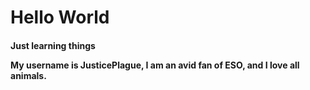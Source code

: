 # Hello World
<h4> Just learning things
<p> My username is JusticePlague, I am an avid fan of ESO, and I love all animals.
